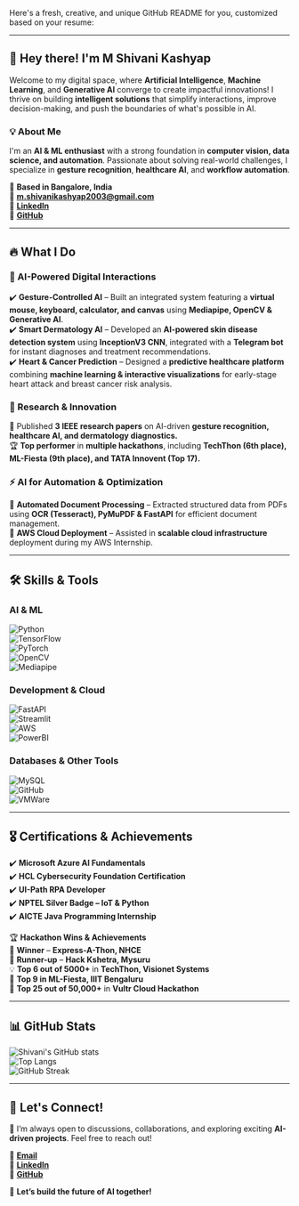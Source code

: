 Here's a fresh, creative, and unique GitHub README for you, customized based on your resume:  

---

## 🚀 Hey there! I'm M Shivani Kashyap  

Welcome to my digital space, where **Artificial Intelligence**, **Machine Learning**, and **Generative AI** converge to create impactful innovations! I thrive on building **intelligent solutions** that simplify interactions, improve decision-making, and push the boundaries of what's possible in AI.  

### 💡 About Me  
I'm an **AI & ML enthusiast** with a strong foundation in **computer vision, data science, and automation**. Passionate about solving real-world challenges, I specialize in **gesture recognition**, **healthcare AI**, and **workflow automation**.   

📍 **Based in Bangalore, India**  
📧 **[m.shivanikashyap2003@gmail.com](mailto:m.shivanikashyap2003@gmail.com)**  
🔗 **[LinkedIn](https://www.linkedin.com/in/m-shivani-kashyap-245648262/)**  
🔗 **[GitHub](https://github.com/shivanikashyap25)**  

---  

## 🔥 What I Do  

### 🎯 AI-Powered Digital Interactions  
✔️ **Gesture-Controlled AI** – Built an integrated system featuring a **virtual mouse, keyboard, calculator, and canvas** using **Mediapipe, OpenCV & Generative AI**.  
✔️ **Smart Dermatology AI** – Developed an **AI-powered skin disease detection system** using **InceptionV3 CNN**, integrated with a **Telegram bot** for instant diagnoses and treatment recommendations.  
✔️ **Heart & Cancer Prediction** – Designed a **predictive healthcare platform** combining **machine learning & interactive visualizations** for early-stage heart attack and breast cancer risk analysis.  

### 🔬 Research & Innovation  
📄 Published **3 IEEE research papers** on AI-driven **gesture recognition, healthcare AI, and dermatology diagnostics.**  
🏆 **Top performer** in **multiple hackathons**, including **TechThon (6th place), ML-Fiesta (9th place), and TATA Innovent (Top 17).**  

### ⚡ AI for Automation & Optimization  
🔹 **Automated Document Processing** – Extracted structured data from PDFs using **OCR (Tesseract), PyMuPDF & FastAPI** for efficient document management.  
🔹 **AWS Cloud Deployment** – Assisted in **scalable cloud infrastructure** deployment during my AWS Internship.  

---  

## 🛠️ Skills & Tools  

### **AI & ML**  
![Python](https://img.shields.io/badge/Python-%233776AB.svg?style=for-the-badge&logo=python&logoColor=white)  
![TensorFlow](https://img.shields.io/badge/TensorFlow-%23FF6F00.svg?style=for-the-badge&logo=tensorflow&logoColor=white)  
![PyTorch](https://img.shields.io/badge/PyTorch-%23EE4C2C.svg?style=for-the-badge&logo=pytorch&logoColor=white)  
![OpenCV](https://img.shields.io/badge/OpenCV-%23FFBB00.svg?style=for-the-badge&logo=opencv&logoColor=white)  
![Mediapipe](https://img.shields.io/badge/Mediapipe-%23008080.svg?style=for-the-badge&logo=mediapipe&logoColor=white)  

### **Development & Cloud**  
![FastAPI](https://img.shields.io/badge/FastAPI-%2300C7B7.svg?style=for-the-badge&logo=fastapi&logoColor=white)  
![Streamlit](https://img.shields.io/badge/Streamlit-%23FF4B4B.svg?style=for-the-badge&logo=streamlit&logoColor=white)  
![AWS](https://img.shields.io/badge/AWS-%23FF9900.svg?style=for-the-badge&logo=amazon-aws&logoColor=white)  
![PowerBI](https://img.shields.io/badge/PowerBI-%23F2C811.svg?style=for-the-badge&logo=power-bi&logoColor=white)  

### **Databases & Other Tools**  
![MySQL](https://img.shields.io/badge/MySQL-%2300f.svg?style=for-the-badge&logo=mysql&logoColor=white)  
![GitHub](https://img.shields.io/badge/GitHub-%2312100E.svg?style=for-the-badge&logo=github&logoColor=white)  
![VMWare](https://img.shields.io/badge/VMWare-%230066CC.svg?style=for-the-badge&logo=vmware&logoColor=white)  

---  

## 🎖️ Certifications & Achievements  
✔️ **Microsoft Azure AI Fundamentals**  
✔️ **HCL Cybersecurity Foundation Certification**  
✔️ **UI-Path RPA Developer**  
✔️ **NPTEL Silver Badge – IoT & Python**  
✔️ **AICTE Java Programming Internship**  

🏆 **Hackathon Wins & Achievements**  
🥇 **Winner** – **Express-A-Thon, NHCE**  
🥈 **Runner-up** – **Hack Kshetra, Mysuru**  
💡 **Top 6 out of 5000+** in **TechThon, Visionet Systems**  
🔹 **Top 9 in ML-Fiesta, IIIT Bengaluru**  
🚀 **Top 25 out of 50,000+** in **Vultr Cloud Hackathon**  

---  

## 📊 GitHub Stats  

![Shivani's GitHub stats](https://github-readme-stats.vercel.app/api?username=shivanikashyap25&show_icons=true&theme=radical)  
![Top Langs](https://github-readme-stats.vercel.app/api/top-langs/?username=shivanikashyap25&layout=compact&theme=radical)  
![GitHub Streak](https://github-readme-streak-stats.herokuapp.com/?user=shivanikashyap25&theme=dark)  

---  

## 🤝 Let's Connect!  
💬 I’m always open to discussions, collaborations, and exploring exciting **AI-driven projects**. Feel free to reach out!  

📩 **[Email](mailto:m.shivanikashyap2003@gmail.com)**  
🔗 **[LinkedIn](https://www.linkedin.com/in/m-shivani-kashyap-245648262/)**  
🔗 **[GitHub](https://github.com/shivanikashyap25)**  

🚀 **Let’s build the future of AI together!**
